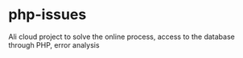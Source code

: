 # php-issues
  Ali cloud project to solve the online process, access to the database through PHP, error analysis
